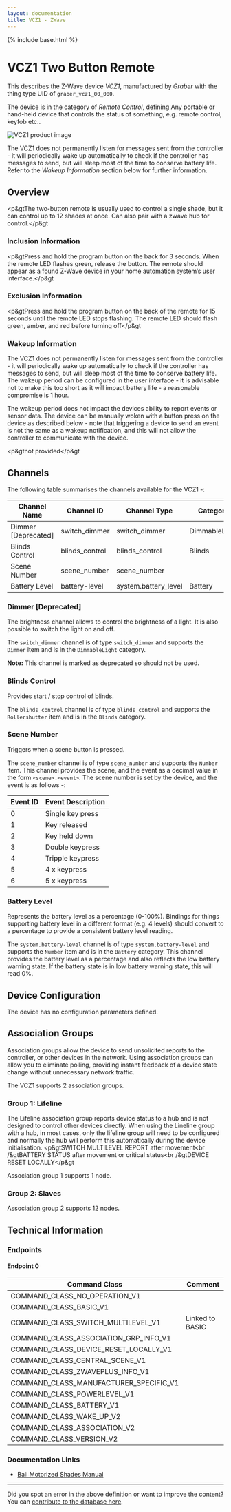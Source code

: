 ```yaml
---
layout: documentation
title: VCZ1 - ZWave
---
```


{% include base.html %}

# VCZ1 Two Button Remote
This describes the Z-Wave device *VCZ1*, manufactured by *Graber* with the thing type UID of ```graber_vcz1_00_000```.

The device is in the category of *Remote Control*, defining Any portable or hand-held device that controls the status of something, e.g. remote control, keyfob etc..

![VCZ1 product image](https://opensmarthouse.org/zwavedatabase/1139/image/)


The VCZ1 does not permanently listen for messages sent from the controller - it will periodically wake up automatically to check if the controller has messages to send, but will sleep most of the time to conserve battery life. Refer to the *Wakeup Information* section below for further information.

## Overview

<p&gtThe two-button remote is usually used to control a single shade, but it can control up to 12 shades at once. Can also pair with a zwave hub for control.</p&gt

### Inclusion Information

<p&gtPress and hold the program button on the back for 3 seconds. When the remote LED flashes green, release the button. The remote should appear as a found Z-Wave device in your home automation system’s user interface.</p&gt

### Exclusion Information

<p&gtPress and hold the program button on the back of the remote for 15 seconds until the remote LED stops flashing. The remote LED should flash green, amber, and red before turning off</p&gt

### Wakeup Information

The VCZ1 does not permanently listen for messages sent from the controller - it will periodically wake up automatically to check if the controller has messages to send, but will sleep most of the time to conserve battery life. The wakeup period can be configured in the user interface - it is advisable not to make this too short as it will impact battery life - a reasonable compromise is 1 hour.

The wakeup period does not impact the devices ability to report events or sensor data. The device can be manually woken with a button press on the device as described below - note that triggering a device to send an event is not the same as a wakeup notification, and this will not allow the controller to communicate with the device.


<p&gtnot provided</p&gt

## Channels

The following table summarises the channels available for the VCZ1 -:

| Channel Name | Channel ID | Channel Type | Category | Item Type |
|--------------|------------|--------------|----------|-----------|
| Dimmer  [Deprecated]| switch_dimmer | switch_dimmer | DimmableLight | Dimmer | 
| Blinds Control | blinds_control | blinds_control | Blinds | Rollershutter | 
| Scene Number | scene_number | scene_number |  | Number | 
| Battery Level | battery-level | system.battery_level | Battery | Number |

### Dimmer [Deprecated]
The brightness channel allows to control the brightness of a light.
            It is also possible to switch the light on and off.

The ```switch_dimmer``` channel is of type ```switch_dimmer``` and supports the ```Dimmer``` item and is in the ```DimmableLight``` category.

**Note:** This channel is marked as deprecated so should not be used.

### Blinds Control
Provides start / stop control of blinds.

The ```blinds_control``` channel is of type ```blinds_control``` and supports the ```Rollershutter``` item and is in the ```Blinds``` category.

### Scene Number
Triggers when a scene button is pressed.

The ```scene_number``` channel is of type ```scene_number``` and supports the ```Number``` item.
This channel provides the scene, and the event as a decimal value in the form ```<scene>.<event>```. The scene number is set by the device, and the event is as follows -:

| Event ID | Event Description  |
|----------|--------------------|
| 0        | Single key press   |
| 1        | Key released       |
| 2        | Key held down      |
| 3        | Double keypress    |
| 4        | Tripple keypress   |
| 5        | 4 x keypress       |
| 6        | 5 x keypress       |

### Battery Level
Represents the battery level as a percentage (0-100%). Bindings for things supporting battery level in a different format (e.g. 4 levels) should convert to a percentage to provide a consistent battery level reading.

The ```system.battery-level``` channel is of type ```system.battery-level``` and supports the ```Number``` item and is in the ```Battery``` category.
This channel provides the battery level as a percentage and also reflects the low battery warning state. If the battery state is in low battery warning state, this will read 0%.


## Device Configuration

The device has no configuration parameters defined.

## Association Groups

Association groups allow the device to send unsolicited reports to the controller, or other devices in the network. Using association groups can allow you to eliminate polling, providing instant feedback of a device state change without unnecessary network traffic.

The VCZ1 supports 2 association groups.

### Group 1: Lifeline

The Lifeline association group reports device status to a hub and is not designed to control other devices directly. When using the Lineline group with a hub, in most cases, only the lifeline group will need to be configured and normally the hub will perform this automatically during the device initialisation.
<p&gtSWITCH MULTILEVEL REPORT after movement<br /&gtBATTERY STATUS after movement or critical status<br /&gtDEVICE RESET LOCALLY</p&gt

Association group 1 supports 1 node.

### Group 2: Slaves


Association group 2 supports 12 nodes.

## Technical Information

### Endpoints

#### Endpoint 0

| Command Class | Comment |
|---------------|---------|
| COMMAND_CLASS_NO_OPERATION_V1| |
| COMMAND_CLASS_BASIC_V1| |
| COMMAND_CLASS_SWITCH_MULTILEVEL_V1| Linked to BASIC|
| COMMAND_CLASS_ASSOCIATION_GRP_INFO_V1| |
| COMMAND_CLASS_DEVICE_RESET_LOCALLY_V1| |
| COMMAND_CLASS_CENTRAL_SCENE_V1| |
| COMMAND_CLASS_ZWAVEPLUS_INFO_V1| |
| COMMAND_CLASS_MANUFACTURER_SPECIFIC_V1| |
| COMMAND_CLASS_POWERLEVEL_V1| |
| COMMAND_CLASS_BATTERY_V1| |
| COMMAND_CLASS_WAKE_UP_V2| |
| COMMAND_CLASS_ASSOCIATION_V2| |
| COMMAND_CLASS_VERSION_V2| |

### Documentation Links

* [Bali Motorized Shades Manual](https://opensmarthouse.org/zwavedatabase/1139/bali-motorization-owners-manual-autoview.pdf)

---

Did you spot an error in the above definition or want to improve the content?
You can [contribute to the database here](https://opensmarthouse.org/zwavedatabase/1139).
